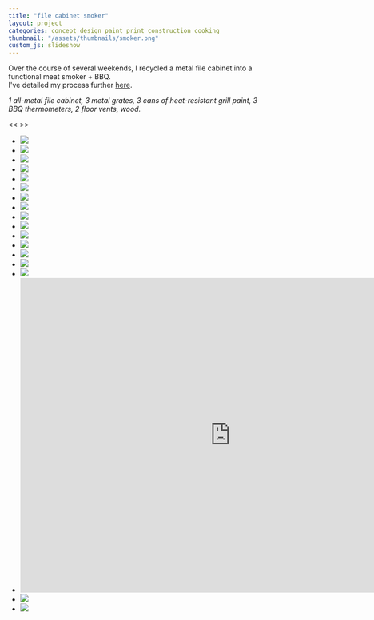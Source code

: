 ```yaml
---
title: "file cabinet smoker"
layout: project
categories: concept design paint print construction cooking
thumbnail: "/assets/thumbnails/smoker.png"
custom_js: slideshow
---
```


Over the course of several weekends, I recycled a metal file cabinet into a functional meat smoker + BBQ. <br>
I've detailed my process further [here](/building-a-file-cabinet-smoker/).

_1 all-metal file cabinet, 3 metal grates, 3 cans of heat-resistant grill paint, 3 BBQ thermometers, 2 floor vents, wood._

<div class="slideshow">
  <span class="button prevButton"> << </span>
  <span class="button nextButton"> >> </span>
  <ul>
    <li><img src="{{ site.url }}/assets/smoker/first.png" ></li>
    <li><img src="{{ site.url }}/assets/smoker/grates.png" ></li>
    <li><img src="{{ site.url }}/assets/smoker/constructed.png" ></li>
    <li><img src="{{ site.url }}/assets/smoker/drawers.png" ></li>
    <li><img src="{{ site.url }}/assets/smoker/fire.png" ></li>
    <li><img src="{{ site.url }}/assets/smoker/smoke-small.png" ></li>
    <li><img src="{{ site.url }}/assets/smoker/therm.png" ></li>
    <li><img src="{{ site.url }}/assets/smoker/smoke-large.png" ></li>
    <li><img src="{{ site.url }}/assets/smoker/paint.png" ></li>
    <li><img src="{{ site.url }}/assets/smoker/painted.png" ></li>
    <li><img src="{{ site.url }}/assets/smoker/pepper1.png" ></li>
    <li><img src="{{ site.url }}/assets/smoker/meat1.png" ></li>
    <li><img src="{{ site.url }}/assets/smoker/fire-back.png" ></li>
    <li><img src="{{ site.url }}/assets/smoker/pepper2.png" ></li>
    <li><img src="{{ site.url }}/assets/smoker/meat2.png" ></li>
    <li><iframe width="840" height="630" src="https://www.youtube.com/embed/JdYlvx5l3zI" frameborder="0" allowfullscreen></iframe></li>
    <li><img src="{{ site.url }}/assets/smoker/top-final.png" ></li>
    <li><img src="{{ site.url }}/assets/smoker/final.png" ></li>
  </ul>
</div>
